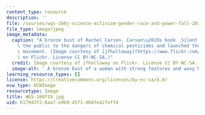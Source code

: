 ```yaml
---
content_type: resource
description: ''
file: /courses/wgs-160j-science-activism-gender-race-and-power-fall-2019/617943f26aa7e9b945f1db07e427effd_WGS-160f19.jpg
file_type: image/jpeg
image_metadata:
  caption: "A bronze bust of Rachel Carson. Carson\u2019s book _Silent Spring_ alerted\
    \ the public to the dangers of chemical pesticides and launched the environmental\
    \ movement. (Image courtesy of [jfholloway](https://www.flickr.com/photos/jfholloway/1218257315/in/photolist-2RDTst-eVo9LS-VWPidh-VAGX3Y-VZWh3Z-VZppjV-W18WJp-VZpn1M-VAGUyj-eVbLeM-eVbLGV-eVo9Ub-VWPi3C-UXqvsg-eVbJUV-UXqxKH-eVbMbF-2gkrrxr-2gkrVfX-UYbuoe-UYbtoP-W18Q3i-eVoae9-eVbJNa-eVo9s7-eVoapo-eVo9jY-eVo9c3-VWPhsj-UXqxdv-WbUAMK-WbUzox-UXqwnT-2gkrqz9-eVobrd-2gkrSsN-eVbM3a-eVo95j-eVbK4i-eVobhC-eVoaJ1-eY1U4M-eY1Tje-UXqxwg-eYdkoW-eVbMiR-2gkrpkA-eY1PnK-VAGVxJ-eYddFf)\
    \ on Flickr. License CC BY-NC-SA.)"
  credit: Image courtesy of jfholloway on Flickr. License CC BY-NC-SA.
  image-alt: ' A bronze bust of a woman with strong features and wavy hair.'
learning_resource_types: []
license: https://creativecommons.org/licenses/by-nc-sa/4.0/
ocw_type: OCWImage
resourcetype: Image
title: WGS-160f19.jpg
uid: 617943f2-6aa7-e9b9-45f1-db07e427effd
---
```

